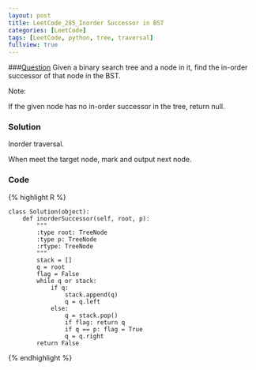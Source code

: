 ```yaml
---
layout: post
title: LeetCode_285_Inorder Successor in BST
categories: [LeetCode]
tags: [LeetCode, python, tree, traversal]
fullview: true
---
```

###[Question](https://leetcode.com/problems/inorder-successor-in-bst/)
Given a binary search tree and a node in it, find the in-order successor of that node in the BST.

Note: 

If the given node has no in-order successor in the tree, return null.

### Solution
Inorder traversal.

When meet the target node, mark and output next node.
           
### Code
{% highlight R %}

	class Solution(object):
        def inorderSuccessor(self, root, p):
            """
            :type root: TreeNode
            :type p: TreeNode
            :rtype: TreeNode
            """
            stack = []
            q = root
            flag = False
            while q or stack:
                if q:
                    stack.append(q)
                    q = q.left
                else:
                    q = stack.pop()
                    if flag: return q
                    if q == p: flag = True
                    q = q.right
            return False
{% endhighlight %}            